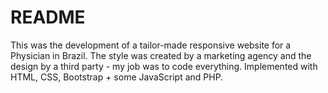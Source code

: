 
# README


This was the development of a tailor-made responsive website for a Physician in Brazil. The style was created by a marketing agency and the design by a third party - my job was to code everything.
Implemented with HTML, CSS, Bootstrap + some JavaScript and PHP.
